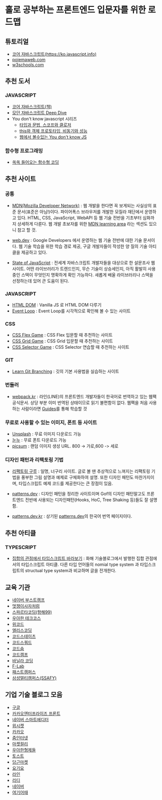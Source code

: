 # 홀로 공부하는 프론트엔드 입문자를 위한 로드맵

## 튜토리얼

- [코어 자바스크립트(https://ko.javascript.info)](https://ko.javascript.info/)
- [poiemaweb.com](https://poiemaweb.com/)
- [w3schools.com](https://www.w3schools.com/default.asp)

## 추천 도서

### JAVASCRIPT

- [코어 자바스크립트(책)](http://www.yes24.com/Product/Goods/78586788)
- [모던 자바스크립트 Deep Dive](http://www.yes24.com/Product/Goods/92742567)
- You don't know javascript 시리즈
  - [타입과 문법, 스코프와 클로저](http://www.yes24.com/Product/Goods/43219481)
  - [this와 객체 프로토타입, 비동기와 성능](http://www.yes24.com/Product/Goods/44132601)
  - [웹에서 볼수있는 You don't know JS](https://github.com/getify/You-Dont-Know-JS)


### 함수형 프로그래밍

- [쏙쏙 들어오는 함수형 코딩](http://www.kyobobook.co.kr/product/detailViewKor.laf?ejkGb=KOR&mallGb=KOR&barcode=9791191600759&orderClick=LEa&Kc=)

## 추천 사이트

### 공통

- [MDN(Mozilla Developer Network)](https://developer.mozilla.org/ko/) : 웹 개발을 한다면 꼭 보게되는 사실상의 표준 문서(표준은 아님!)이다. 파이어폭스 브라우저를 개발한 모질라 재단에서 운영하고 있다. HTML, CSS, JavaScript, WebAPI 등 웹 기술 전반을 기초부터 심화까지 상세하게 다룬다. 웹 개발 초보자를 위한 [MDN learning area](https://developer.mozilla.org/en-US/docs/Learn) 라는 섹션도 있으니 참고 할 것.

- [web.dev](https://web.dev/) : Google Developers 에서 운영하는 웹 기술 전반에 대한 기술 문서이다. 웹 기술 학습을 위한 학습 경로 제공, 구글 개발자들이 작성한 양 질의 기술 아티클을 제공하고 있다.

- [State of JavaScript](https://stateofjs.com/en-us/) : 전세계 자바스크립트 개발자들을 대상으로 한 설문조사 웹사이트. 어떤 라이브러리가 트렌드인지, 무슨 기술이 상승세인지, 아직 활발히 사용중인 스택이 무엇인지 명확하게 확인 가능하다. 새롭게 배울 라이브러리나 스택을 선정하는데 있어 큰 도움이 된다.

### JAVASCRIPT

- [HTML DOM](https://htmldom.dev/) : Vanilla JS 로 HTML DOM 다루기
- [Event Loop](https://bit.ly/3Qv10Km) : Event Loop를 시각적으로 확인해 볼 수 있는 사이트

### CSS

- [CSS Flex Game](https://flexboxfroggy.com/#ko) : CSS Flex 입문할 때 추천하는 사이트
- [CSS Grid Game](https://cssgridgarden.com/#ko) : CSS Grid 입문할 때 추천하는 사이트
- [CSS Selector Game](https://flukeout.github.io/) : CSS Selector 연습할 때 추천하는 사이트

### GIT

- [Learn Git Branching](https://learngitbranching.js.org/?locale=ko) : 깃의 기본 사용법을 실습하는 사이트

### 번들러

- [webpack.kr](https://webpack.kr/) : 라인(LINE)의 프론트엔드 개발자들이 한국어로 번역하고 있는 웹팩 공식문서. 상당 부분 이미 번역된 상태이므로 읽기 불편함이 없다. 웹팩을 처음 사용하는 사람이라면 [Guides](https://webpack.kr/guides/)를 통해 학습할 것

### 무료로 사용할 수 있는 이미지, 폰트 등 사이트

- [Unsplash](https://unsplash.com/) : 무료 이미지 다운로드 가능
- [눈누](https://noonnu.cc/) : 무료 폰트 다운로드 가능
- [picsum](https://picsum.photos/800/600) : 랜덤 이미지 생성 URL. 800 -> 가로,600 -> 세로

### 디자인 패턴과 리팩토링 기법

- [리팩토링 구루](https://refactoring.guru/refactoring) : 일명, 너구리 사이트. 글로 볼 땐 추상적으로 느껴지는 리팩토링 기법을 풍부한 그림 설명과 예제로 구체화하여 설명. 또한 디자인 패턴도 마찬가지이며, 타입스크립트 예제 코드를 제공한다는 큰 장점이 있음.

- [patterns.dev](https://www.patterns.dev/) : 디자인 패턴을 정리한 사이트이며 Gof의 디자인 패턴말고도 프론트엔드 전반에 사용되는 디자인패턴(Hooks, HoC, Tree Shaking 등)들도 잘 설명함.

- [patterns.dev.kr](https://patterns-dev-kr.github.io/) : 상기된 [patterns.dev](https://www.patterns.dev/)의 한국어 번역 페이지이다.

## 추천 아티클

### TYPESCRIPT
- [집합의 관점에서 타입스크립트 바라보기](http://blog.hwahae.co.kr/all/tech/tech-tech/9954/) : 화해 기술블로그에서 발행한 집합 관점에서의 타입스크립트 아티클. 다른 타입 언어들의 nomial type system 과 타입스크립트의 structual type system과 비교하며 글을 전개한다. 
## 교육 기관

- [네이버 부스트캠프](https://boostcamp.connect.or.kr/)
- [멋쟁이사자처럼](https://www.likelion.net/)
- [스파르타코딩(항해99)](https://hanghae99.spartacodingclub.kr/?utm_source=google&utm_medium=pmax&utm_campaign=%ED%95%AD%ED%95%B4&utm_content=etc&utm_term=etc&gclid=CjwKCAjw6MKXBhA5EiwANWLODKcOutRH8g4DiP-guvqXboAszMl_rDjmYvzEoRGIzVf3j_0wLsFzDBoCjV0QAvD_BwEㅍ)
- [우아한 테크코스](https://woowacourse.github.io/)
- [위코드](https://wecode.co.kr/?utm_source=gkn&utm_medium=cpc&utm_campaign=wecode_target&utm_content=G_brand&utm_term=%EC%9C%84%EC%BD%94%EB%93%9C&gclid=CjwKCAjw6MKXBhA5EiwANWLODPJ9klgG6uDdZfjp-p-8WxTkE1NRJBMPpb9vKYKVntu8cNq_aBjo0hoCNvQQAvD_BwE)
- [엘리스코딩](https://elice.io/)
- [코드스테이츠](https://www.codestates.com/)
- [코드스쿼드](https://codesquad.kr/)
- [코드숨](https://www.codesoom.com/)
- [코드캠프](https://codebootcamp.co.kr/home)
- [바닐라 코딩](https://www.vanillacoding.co/)
- [F-Lab](https://f-lab.kr/)
- [패스트캠퍼스](https://fastcampus.co.kr/?utm_source=google&utm_medium=cpc&utm_campaign=hq%5E220310%5E%EC%9E%90%EC%83%81%ED%98%B8&utm_content=%ED%8C%A8%EC%8A%A4%ED%8A%B8%EC%BA%A0%ED%8D%BC%EC%8A%A4&utm_term=&gclid=CjwKCAjw6MKXBhA5EiwANWLODC6RWxOK5sfBSExKgIyotusL1eK835aTL5TcY-KFsuPjj6Fc9a6Z-BoCF6QQAvD_BwE)
- [삼성멀티캠퍼스(SSAFY)](https://www.ssafy.com/ksp/jsp/swp/swpMain.jsp)

## 기업 기술 블로그 모음

- [구글](https://developer.chrome.com)
- [카카오엔터프라이즈 프론트](https://fe-developers.kakaoent.com)
- [네이버 스마트에디터](https://smartstudio.tech)
- [위시켓](https://yozm.wishket.com)
- [카카오](https://tech.kakao.com)
- [줌인터넷](https://zuminternet.github.io)
- [마켓컬리](https://helloworld.kurly.com)
- [우아한형제들](https://techblog.woowahan.com)
- [토스트](https://meetup.toast.com)
- [당근마켓](https://medium.com/feed/daangn)
- [요기요](https://techblog.yogiyo.co.kr)
- [라인](https://engineering.linecorp.com)
- [리디](https://ridicorp.com)
- [네이버](https://d2.naver.com)
- [여기어때](https://techblog.gccompany.co.kr)

